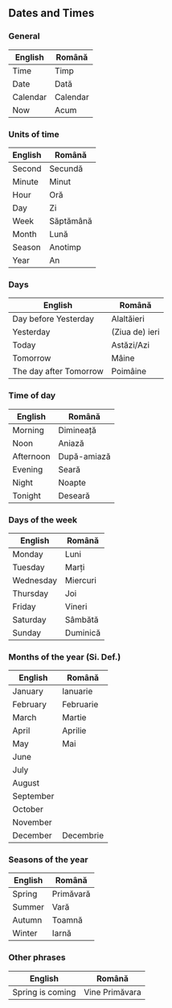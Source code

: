 ## Dates and Times

### General
|English|Română|
|-|-|
|Time|Timp|
|Date|Dată|
|Calendar|Calendar|
|Now|Acum|

### Units of time
|English|Română|
|-|-|
|Second|Secundă
|Minute|Minut
|Hour|Oră
|Day|Zi
|Week|Săptămână
|Month|Lună
|Season|Anotimp|
|Year|An|

### Days
|English|Română|
|-|-|
|Day before Yesterday|Alaltăieri|
|Yesterday|(Ziua de) ieri|
|Today|Astăzi/Azi|
|Tomorrow|Mâine|
|The day after Tomorrow|Poimâine|

### Time of day
|English|Română|
|-|-|
|Morning|Dimineață|
|Noon|Aniază|
|Afternoon|După-amiază
|Evening|Seară
|Night|Noapte
|Tonight|Deseară|

### Days of the week
|English|Română|
|-|-|
|Monday|Luni|
|Tuesday|Marți|
|Wednesday|Miercuri|
|Thursday|Joi|
|Friday|Vineri|
|Saturday|Sâmbătă|
|Sunday|Duminică|


### Months of the year (Si. Def.)
|English|Română|
|-|-|
|January|Ianuarie|
|February|Februarie
|March|Martie|
|April|Aprilie|
|May|Mai|
|June|
|July|
|August|
|September|
|October|
|November|
|December|Decembrie|

### Seasons of the year
|English|Română|
|-|-|
|Spring|Primăvară|
|Summer|Vară|
|Autumn|Toamnă
|Winter|Iarnă|

### Other phrases
|English|Română|
|-|-|
|Spring is coming|Vine Primăvara|
